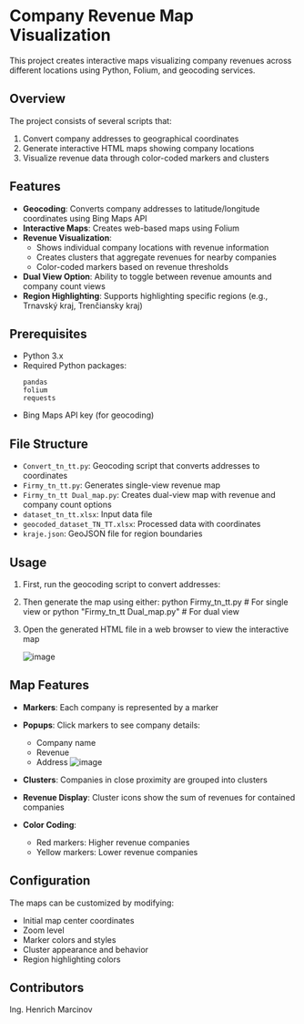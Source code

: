 # Company Revenue Map Visualization

This project creates interactive maps visualizing company revenues across different locations using Python, Folium, and geocoding services.

## Overview

The project consists of several scripts that:
1. Convert company addresses to geographical coordinates
2. Generate interactive HTML maps showing company locations
3. Visualize revenue data through color-coded markers and clusters

## Features

- **Geocoding**: Converts company addresses to latitude/longitude coordinates using Bing Maps API
- **Interactive Maps**: Creates web-based maps using Folium
- **Revenue Visualization**: 
  - Shows individual company locations with revenue information
  - Creates clusters that aggregate revenues for nearby companies
  - Color-coded markers based on revenue thresholds
- **Dual View Option**: Ability to toggle between revenue amounts and company count views
- **Region Highlighting**: Supports highlighting specific regions (e.g., Trnavský kraj, Trenčiansky kraj)

## Prerequisites

- Python 3.x
- Required Python packages:
  ```
  pandas
  folium
  requests
  ```
- Bing Maps API key (for geocoding)

## File Structure

- `Convert_tn_tt.py`: Geocoding script that converts addresses to coordinates
- `Firmy_tn_tt.py`: Generates single-view revenue map
- `Firmy_tn_tt Dual_map.py`: Creates dual-view map with revenue and company count options
- `dataset_tn_tt.xlsx`: Input data file
- `geocoded_dataset_TN_TT.xlsx`: Processed data with coordinates
- `kraje.json`: GeoJSON file for region boundaries

## Usage

1. First, run the geocoding script to convert addresses:


2. Then generate the map using either:
python Firmy_tn_tt.py # For single view
or
python "Firmy_tn_tt Dual_map.py" # For dual view


3. Open the generated HTML file in a web browser to view the interactive map

   ![image](https://github.com/user-attachments/assets/ace468f1-7441-43d2-94ef-d88e562fb44d)


## Map Features

- **Markers**: Each company is represented by a marker
- **Popups**: Click markers to see company details:
  - Company name
  - Revenue
  - Address
    ![image](https://github.com/user-attachments/assets/624c5468-7717-4f77-adcb-7ceccd78cdd6)

- **Clusters**: Companies in close proximity are grouped into clusters
- **Revenue Display**: Cluster icons show the sum of revenues for contained companies
- **Color Coding**: 
  - Red markers: Higher revenue companies
  - Yellow markers: Lower revenue companies

## Configuration

The maps can be customized by modifying:
- Initial map center coordinates
- Zoom level
- Marker colors and styles
- Cluster appearance and behavior
- Region highlighting colors


## Contributors

Ing. Henrich Marcinov
